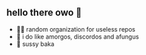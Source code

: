 ## hello there owo 👋

- 🙋‍♀️ random organization for useless repos
- 🍿 i do like amorgos, discordos and afungus
- 🌈 sussy baka
